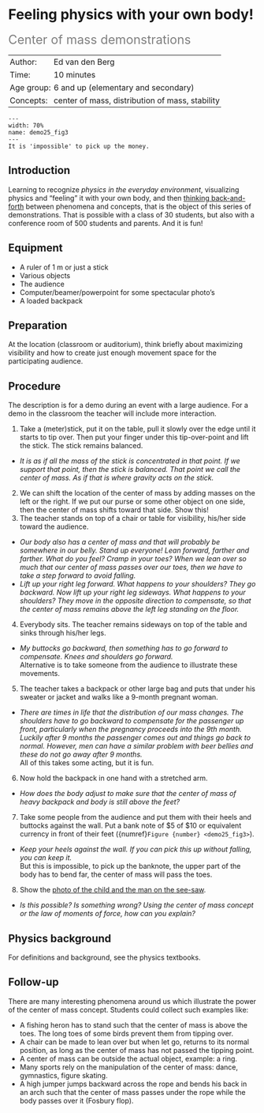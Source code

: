 # Feeling physics with your own body!
<span style="font-size: 25px; color: gray;">Center of mass demonstrations</span>

<table style="width: 100%; border-collapse: collapse; border: none;">
    <tr style="background-color: var(--background-color);">  
        <td style="text-align: left; padding: 3px; border: none; color: var(--text-color)">Author:</td>
        <td style="text-align: left; padding: 3px; border: none; color: var(--text-color)">Ed van den Berg</td>
    </tr>
    <tr style="background-color: var(--background-color);"> 
        <td style="text-align: left; padding: 3px; border: none; color: var(--text-color)">Time:</td>
        <td style="text-align: left; padding: 3px; border: none; color: var(--text-color)">10 minutes</td>
    </tr>
    <tr style="background-color: var(--background-color);"> 
        <td style="text-align: left; padding: 3px; border: none; color: var(--text-color)">Age group:</td>
        <td style="text-align: left; padding: 3px; border: none; color: var(--text-color)">6 and up (elementary and secondary)</td>
    </tr>
    <tr style="background-color: var(--background-color);"> 
        <td style="text-align: left; padding: 3px; border: none; color: var(--text-color)">Concepts:</td>
        <td style="text-align: left; padding: 3px; border: none; color: var(--text-color)">center of mass, distribution of mass, stability</td>
    </tr>
</table>

```{figure} demo25_figure3.png
---
width: 70%
name: demo25_fig3
---
It is 'impossible' to pick up the money.
```

## Introduction
Learning to recognize *physics in the everyday environment*, visualizing physics and “feeling” it with your own body, and then [thinking back-and-forth](../../Pedagogy/BackAndForthThinking.md) between phenomena and concepts, that is the object of this series of demonstrations. That is possible with a class of 30 students, but also with a conference room of 500 students and parents. And it is fun! 

## Equipment
* A ruler of 1 m or just a stick
* Various objects
* The audience
* Computer/beamer/powerpoint for some spectacular photo’s
* A loaded backpack

## Preparation
At the location (classroom or auditorium), think briefly about maximizing visibility and how to create just enough movement space for the participating audience. 

## Procedure
The description is for a demo during an event with a large audience. For a demo in the classroom the teacher will include more interaction. 

1. Take a (meter)stick, put it on the table, pull it slowly over the edge until it starts to tip over. Then put your finger under this tip-over-point and lift the stick. The stick remains balanced.
- *It is as if all the mass of the stick is concentrated in that point. If we support that point, then the stick is balanced. That point we call the center of mass. As if that is where gravity acts on the stick.*
2. We can shift the location of the center of mass by adding masses on the left or the right. If we put our purse or some other object on one side, then the center of mass shifts toward that side. Show this!
3. The teacher stands on top of a chair or table for visibility, his/her side toward the audience.
- *Our body also has a center of mass and that will probably be somewhere in our belly. Stand up everyone! Lean forward, farther and farther. What do you feel? Cramp in your toes? When we lean over so much that our center of mass passes over our toes, then we have to take a step forward to avoid falling.*
- *Lift up your right leg forward. What happens to your shoulders? They go backward. Now lift up your right leg sideways. What happens to your shoulders? They move in the opposite direction to compensate, so that the center of mass remains above the left leg standing on the floor.*
4. Everybody sits. The teacher remains sideways on top of the table and sinks through his/her legs.
- *My buttocks go backward, then something has to go forward to compensate. Knees and shoulders go forward.*\
Alternative is to take someone from the audience to illustrate these movements.
5. The teacher takes a backpack or other large bag and puts that under his sweater or jacket and walks like a 9-month pregnant woman.
- *There are times in life that the distribution of our mass changes. The shoulders have to go backward to compensate for the passenger up front, particularly when the pregnancy proceeds into the 9th month. Luckily after 9 months the passenger comes out and things go back to normal. However, men can have a similar problem with beer bellies and these do not go away after 9 months.*\
All of this takes some acting, but it is fun.
6. Now hold the backpack in one hand with a stretched arm.
- *How does the body adjust to make sure that the center of mass of heavy backpack and body is still above the feet?*
7. Take some people from the audience and put them with their heels and buttocks against the wall. Put a bank note of \$5 of \$10 or equivalent currency in front of their feet ({numref}`Figure {number} <demo25_fig3>`). 
- *Keep your heels against the wall. If you can pick this up without falling, you can keep it.*\
But this is impossible, to pick up the banknote, the upper part of the body has to bend far, the center of mass will pass the toes. 
8.  Show the [photo of the child and the man on the see-saw](https://thenextweb.com/news/uk-tv-on-demand-service-seesaw-is-saved-at-the-death).
- *Is this possible? Is something wrong? Using the center of mass concept or the law of moments of force, how can you explain?*

## Physics background
For definitions and background, see the physics textbooks. 

## Follow-up
There are many interesting phenomena around us which illustrate the power of the center of mass concept. Students could collect such examples like: 
* A fishing heron has to stand such that the center of mass is above the toes. The long toes of some birds prevent them from tipping over. 
* A chair can be made to lean over but when let go, returns to its normal position, as long as the center of mass has not passed the tipping point. 
* A center of mass can be outside the actual object, example: a ring. 
* Many sports rely on the manipulation of the center of mass: dance, gymnastics, figure skating.
* A high jumper jumps backward across the rope and bends his back in an arch such that the center of mass passes under the rope while the body passes over it (Fosbury flop). 
